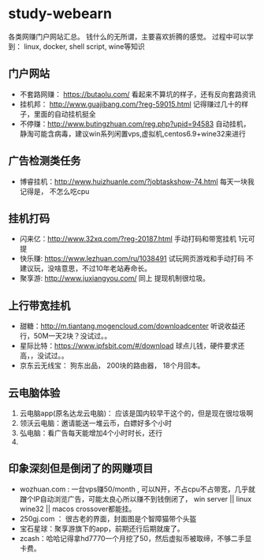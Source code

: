 # study-webearn
各类网赚门户网站汇总。 钱什么的无所谓，主要喜欢折腾的感觉。
过程中可以学到： linux, docker, shell script, wine等知识

## 门户网站
- 不套路网赚： https://butaolu.com/    看起来不算坑的样子，还有反向套路资讯
- 挂机邦： http://www.guajibang.com/?reg-59015.html  记得赚过几十的样子，里面的自动挂机挺全
- 不停赚：http://www.butingzhuan.com/reg.php?upid=94583  自动挂机，静淘可能含病毒，建议win系列闲置vps,虚拟机,centos6.9+wine32来进行


## 广告检测类任务
- 博睿挂机：http://www.huizhuanle.com/?jobtaskshow-74.html 每天一块我记得是， 不怎么吃cpu

## 挂机打码
- 闪来亿：http://www.32xq.com/?reg-20187.html   手动打码和带宽挂机 1元可提
- 快乐赚: https://www.lezhuan.com/ru/1038491   试玩网页游戏和手动打码 不建议玩，没啥意思，不过10年老站寿命长。
- 聚享游: http://www.juxiangyou.com/   同上  提现机制很垃圾。



## 上行带宽挂机
- 甜糖：http://m.tiantang.mogencloud.com/downloadcenter  听说收益还行，50M一天2块？没试过。。
- 星际比特：https://www.ipfsbit.com/#/download  球点儿钱，硬件要求还高，，没试过。。
- 京东云无线宝： 狗东出品， 200块的路由器， 18个月回本。

## 云电脑体验
1. 云电脑app(原名达龙云电脑)： 应该是国内较早干这个的，但是现在很垃圾啊
2. 领沃云电脑：邀请能送一堆云币，白嫖好多个小时
3. 弘电脑：看广告每天能增加4个小时时长，还行
4. 

## 印象深刻但是倒闭了的网赚项目
- wozhuan.com : 一台vps赚50/month , 可以N开，不占cpu不占带宽，几乎就蹭个IP自动浏览广告，可能太良心所以赚不到钱倒闭了， win server || linux wine32 || macos crossover都能挂。
- 250gj.com ： 很古老的界面，封面图是个智障猫带个头盔
- 宝石星球：聚享游旗下的app，前期还行后期就废了。
- zcash：哈哈记得拿hd7770一个月挖了50，然后虚拟币被取缔，不够二手显卡费。
